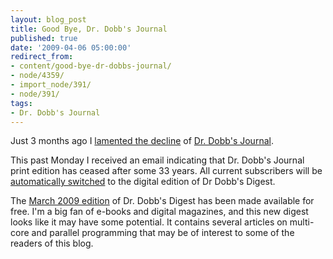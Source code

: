 ```yaml
---
layout: blog_post
title: Good Bye, Dr. Dobb's Journal
published: true
date: '2009-04-06 05:00:00'
redirect_from:
- content/good-bye-dr-dobbs-journal/
- node/4359/
- import_node/391/
- node/391/
tags:
- Dr. Dobb's Journal
---
```


Just 3 months ago I [lamented the decline](/content/dr-dobb-where-art-thou) of [Dr. Dobb's Journal](http://www.ddj.com/). 

This past Monday I received an email indicating that Dr. Dobb's Journal print edition has ceased after some 33 years. All current subscribers will be [automatically switched](http://www.ddj.com/subscribe/) to the digital edition of Dr Dobb's Digest. 

The [March 2009 edition](http://www.scribd.com/doc/13785200/Dr-Dobbs-Digest-Mar-2009) of Dr. Dobb's Digest has been made available for free. I'm a big fan of e-books and digital magazines, and this new digest looks like it may have some potential. It contains several articles on multi-core and parallel programming that may be of interest to some of the readers of this blog.
